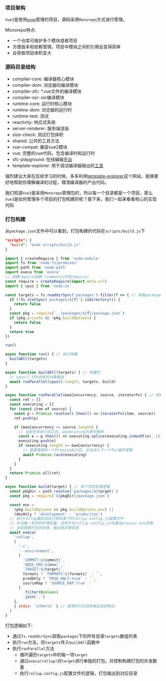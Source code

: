 ### 项目架构
`Vue3`是使用[`pnpm`](https://pnpm.io/)管理的项目，源码采用`Monorepo`方式进行管理。

Monorepo特点:

- 一个仓库可维护多个模块或者项目
- 方便版本和依赖管理，项目中模块之间的引用会变得简单
- 会导致项目体积变大

### 源码目录结构
- compiler-core: 编译器核心模块
- compiler-dom: 浏览器的编译模块
- compiler-sfc: *.vue文件的编译模块
- compiler-ssr: ssr编译模块
- runtime-core: 运行时核心模块
- runtime-dom: 浏览器的运行时
- runtime-test: 测试
- reactivity: 响应式系统
- server-renderer: 服务端渲染
- size-check: 测试打包体积
- shared: 公共的工具方法
- vue-compat: 兼容vue2模块
- vue: 完整的vue代码，包含编译时和运行时
- sfc-playground: 在线编辑[平台](https://sfc.vuejs.org)
- template-explorer: 用于调试编译器输出的[工具](https://template-explorer.vuejs.org)

强烈建议大家在后续学习的时候，多多利用[template-explorer](https://template-explorer.vuejs.org)这个网站，能够更好地帮助你理解编译的过程，理清编译器的产出代码。

我们知道`Vue3`是采用`Monorepo`管理包的，所以每一个目录都是一个项目，那么`Vue3`是如何管理多个项目的打包构建的呢？接下来，我们一起来看看核心的实现代码

### 打包构建
从`package.json`文件中可以看到，打包构建的代码在`scripts/build.js`下
```json
"scripts": {
  "build": "node scripts/build.js"
}
```
```js
import { createRequire } from 'node:module'
import fs from 'node:fs/promises'
import path from 'node:path'
import execa from 'execa'
// 创建require函数 (commonjs中的require)
const require = createRequire(import.meta.url)
import { cpus } from 'node:os'

const targets = fs.readdirSync('packages').filter(f => { // 获取packages目录下的目录
  if (!fs.statSync(`packages/${f}`).isDirectory()) {
    return false
  }
  const pkg = require(`../packages/${f}/package.json`)
  if (pkg.private && !pkg.buildOptions) {
    return false
  }
  return true
})

run()

async function run() { // 执行构建
  buildAll(targets)
}

async function buildAll(targets) { // 构建包
  // cpus() CPU内核的对象数组
  await runParallel(cpus().length, targets, build)
}

async function runParallel(maxConcurrency, source, iteratorFn) { // 控制并发构建的数量
  const ret = []
  const executing = []
  for (const item of source) {
    const p = Promise.resolve().then(() => iteratorFn(item, source))
    ret.push(p)

    if (maxConcurrency <= source.length) {
      // 当前任务执行完之后，从executing列表中删除
      const e = p.then(() => executing.splice(executing.indexOf(e), 1))
      executing.push(e)
      if (executing.length >= maxConcurrency) {
        // 需要等期中一个Promise执行完，才会进入下一个for循环逻辑
        await Promise.race(executing)
      }
    }
  }
  return Promise.all(ret)
}

async function build(target) { // 单个包的处理逻辑
  const pkgDir = path.resolve(`packages/${target}`)
  const pkg = require(`${pkgDir}/package.json`)

  const env =
    (pkg.buildOptions && pkg.buildOptions.env) ||
    (devOnly ? 'development' : 'production')
  // 执行rollup最后会执行根目录下的rollup.config.js配置文件
  // 并设置一系列的环境变量，这样子在rollup.config.js中通过process.env获取
  // 当前需要打包的目录、输出格式等信息
  await execa(
    'rollup',
    [
      '-c',
      '--environment',
      [
        `COMMIT:${commit}`,
        `NODE_ENV:${env}`,
        `TARGET:${target}`, 
        formats ? `FORMATS:${formats}` : ``,
        prodOnly ? `PROD_ONLY:true` : ``,
        sourceMap ? `SOURCE_MAP:true` : ``
      ]
        .filter(Boolean)
        .join(',')
    ],
    { stdio: 'inherit' } // 能够将打包信息输出到控制台
  )
}
```
打包逻辑如下:

- 通过`fs.readdirSync`获取`packages`下的所有目录`targets`数组列表
- 执行`run`方法，将`targets`传入`buildAll`函数中
- 执行`runParallel`方法
  - 循环遍历`targets`中的每一项`target`
  - 通过`execa(rollup)`对`target`进行单独的打包，并控制构建打包的并发数量
  - 执行`rollup.config.js`配置文件的逻辑，打包输出到对应目录
